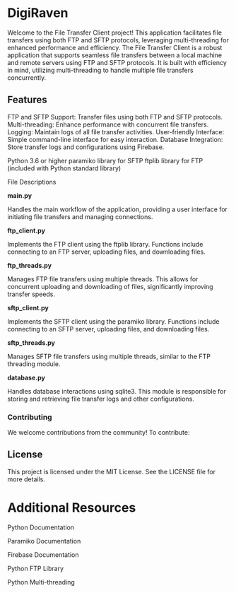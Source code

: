 # DigiRaven

Welcome to the File Transfer Client project! This application facilitates file transfers using both FTP and SFTP protocols, leveraging multi-threading for enhanced performance and efficiency.
The File Transfer Client is a robust application that supports seamless file transfers between a local machine and remote servers using FTP and SFTP protocols. It is built with efficiency in mind, utilizing multi-threading to handle multiple file transfers concurrently.

## Features
FTP and SFTP Support: Transfer files using both FTP and SFTP protocols.
Multi-threading: Enhance performance with concurrent file transfers.
Logging: Maintain logs of all file transfer activities.
User-friendly Interface: Simple command-line interface for easy interaction.
Database Integration: Store transfer logs and configurations using Firebase.

Python 3.6 or higher
paramiko library for SFTP
ftplib library for FTP (included with Python standard library)

File Descriptions


**main.py**

Handles the main workflow of the application, providing a user interface for initiating file transfers and managing connections.

**ftp_client.py**

Implements the FTP client using the ftplib library. Functions include connecting to an FTP server, uploading files, and downloading files.

**ftp_threads.py**

Manages FTP file transfers using multiple threads. This allows for concurrent uploading and downloading of files, significantly improving transfer speeds.

**sftp_client.py**

Implements the SFTP client using the paramiko library. Functions include connecting to an SFTP server, uploading files, and downloading files.

**sftp_threads.py**

Manages SFTP file transfers using multiple threads, similar to the FTP threading module.

**database.py**

Handles database interactions using sqlite3. This module is responsible for storing and retrieving file transfer logs and other configurations.

### Contributing 
We welcome contributions from the community! To contribute:


## License 
This project is licensed under the MIT License. See the LICENSE file for more details.

# Additional Resources
Python Documentation

Paramiko Documentation

Firebase Documentation

Python FTP Library

Python Multi-threading

